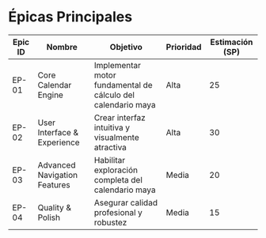 # Épicas Principales

| Epic ID | Nombre | Objetivo | Prioridad | Estimación (SP) |
| --- | --- | --- | --- | --- |
| EP-01 | Core Calendar Engine | Implementar motor fundamental de cálculo del calendario maya | Alta | 25 |
| EP-02 | User Interface & Experience | Crear interfaz intuitiva y visualmente atractiva | Alta | 30 |
| EP-03 | Advanced Navigation Features | Habilitar exploración completa del calendario maya | Media | 20 |
| EP-04 | Quality & Polish | Asegurar calidad profesional y robustez | Media | 15 |
